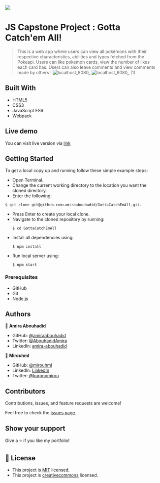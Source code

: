 ![](https://img.shields.io/badge/Microverse-blueviolet)

# JS Capstone Project : Gotta Catch'em All!

>This is a web app where users can view all pokémons with their respective characteristics, abilities and types fetched from the Pokeapi. Users can like pokemon cards, view the number of likes each card has. Users can also leave comments and view comments made by others !
![localhost_8080_](https://user-images.githubusercontent.com/56790126/157423580-e32ec19b-9852-468a-a4f6-6d924749e8a1.png)
![localhost_8080_ (1)](https://user-images.githubusercontent.com/56790126/157423585-549ca270-5c59-442f-86c2-f6408cf4c95d.png)




## Built With

- HTML5
- CSS3
- JavaScript ES6
- Webpack

## Live demo

You can visit live version via [link](https://amiraabouhadid.github.io/GottaCatchEmAll/)

## Getting Started

To get a local copy up and running follow these simple example steps:
- Open Terminal.
- Change the current working directory to the location you want the cloned directory.
- Enter the following:
```
$ git clone git@github.com:amiraabouhadid/GottaCatchEmAll.git.
```
- Press Enter to create your local clone.
- Navigate to the cloned repository by running:
    ```
    $ cd GottaCatchEmAll
    ```
- Install all dependencies using:
    ``` 
    $ npm install
    ```
- Run local server using:
    ``` 
    $ npm start
    ```

### Prerequisites
- GitHub
- Git
- Node.js


## Authors

👤 **Amira Abouhadid**

- GitHub: [@amiraabouhadid](https://github.com/amiraabouhadid)
- Twitter: [@AbouhadidAmira](https://twitter.com/AbouhadidAmira)
- LinkedIn: [amira-abouhadid](https://www.linkedin.com/in/amira-abouhadid/)

👤 **Mirouhml**

- GitHub: [@mirouhml](https://github.com/mirouhml)
- LinkedIn: [LinkedIn](https://www.linkedin.com/in/ammar-hamlaoui-514909189/)
- Twitter: [@kuronomirou](https://twitter.com/kuronomirou)

## Contributors

Contributions, issues, and feature requests are welcome!

Feel free to check the [issues page](https://github.com/amiraabouhadid/GottaCatchEmAll/issues).

## Show your support

Give a ⭐️ if you like my portfolio!

## 📝 License

- This project is [MIT](./LICENSE) licensed.
- This project is [creativecommons](https://creativecommons.org/licenses/by-nc/4.0/) licensed.
